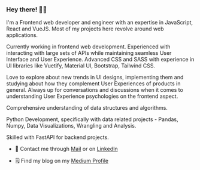 
### Hey there! 👋🚀

I'm a Frontend web developer and engineer with an expertise in JavaScript, React and VueJS. Most of my projects here revolve around web applications.

Currently working in frontend web development. Experienced with interacting with large sets of APIs while maintaining seamless User Interface and User Experience. Advanced CSS and SASS with experience in UI libraries like Vuetify, Material UI, Bootstrap, Tailwind CSS. 

Love to explore about new trends in UI designs, implementing them and studying about how they complement User Experiences of products in general. Always up for conversations and discussions when it comes to understanding User Experience psychologies on the frontend aspect.

Comprehensive understanding of data structures and algorithms.

Python Development, specifically with data related projects - Pandas, Numpy, Data Visualizations, Wrangling and Analysis.

Skilled with FastAPI for backend projects.


- 📨 Contact me through [Mail](amolikvivian@gmail.com) or on [LinkedIn](https://linkedin.com/in/amolikvivian)

- 🗒️ Find my blog on my [Medium Profile](https://medium.com/amolikvivian)
 
